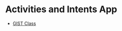 # Activities and Intents App

- [GIST Class](https://gist.github.com/nncl/602dc7e9b68f3d8cfcf1f6d6acb49d2b)
